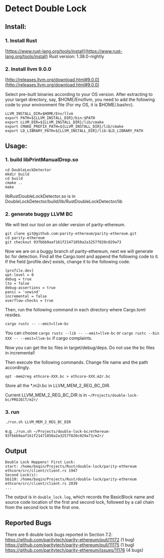 # Detect Double Lock

## Install:

### 1. Install Rust

[https://www.rust-lang.org/tools/install](https://www.rust-lang.org/tools/install)
Rust version: 1.38.0-nightly

### 2. Install llvm 9.0.0

[http://releases.llvm.org/download.html#9.0.0](http://releases.llvm.org/download.html#9.0.0)

Select pre-built binaries according to your OS version. After extracting to your target directory, say, $HOME/Env/llvm, you need to add the following code to your environment file (For my OS, it is $HOME/.bashrc).

```
LLVM_INSTALL_DIR=$HOME/Env/llvm
export PATH=${LLVM_INSTALL_DIR}/bin:$PATH
export LLVM_DIR=${LLVM_INSTALL_DIR}/lib/cmake
export CMAKE_PREFIX_PATH=${LLVM_INSTALL_DIR}/lib/cmake
export LD_LIBRARY_PATH=${LLVM_INSTALL_DIR}/lib:$LD_LIBRARY_PATH
```

## Usage:

### 1. build libPrintManualDrop.so

```
cd DoubleLockDetector
mkdir build
cd build
cmake ..
make
```
libRustDoubleLockDetector.so is in DoubleLockDetector/build/lib/RustDoubleLockDetector/lib

### 2. generate buggy LLVM BC
We will test our tool on an older version of parity-ethereum.

```
git clone git@github.com:parity-ethereum/parity-ethereum.git
cd parity-ethereum
git checkout 93fbbb9aaf161f21471050a2a3257f820c029a73
```

Now we are on a buggy branch of parity-ethereum, next we will generate bc for detection. Find all the Cargo.toml and append the following code to it. If the field [profile.dev] exists, change it to the following code.

```
[profile.dev]
opt-level = 0
debug = true
lto = false
debug-assertions = true
panic = 'unwind'
incremental = false
overflow-checks = true
```

Then, run the following command in each directory where Cargo.toml resides.

```
cargo rustc -- --emit=llvm-bc
```

You can choose ```cargo rustc --lib -- --emit=llvm-bc``` or ```cargo rustc --bin XXX -- --emit=llvm-bc``` if cargo complaints.

Now you can get the bc files in target/debug/deps. Do not use the bc files in incremental!

Then execute the following commands. Change file name and the path accordingly.

```
opt -mem2reg ethcore-XXX.bc > ethcore-XXX.m2r.bc
```

Store all the *.m2r.bc in LLVM_MEM_2_REG_BC_DIR.

Current LLVM_MEM_2_REG_BC_DIR is in ```~/Projects/double-lock-bc/PROJECT/m2r/```

### 3. run

```./run.sh LLVM_MEM_2_REG_BC_DIR```

e.g.
```./run.sh ~/Projects/double-lock-bc/ethereum-93fbbb9aaf161f21471050a2a3257f820c029a73/m2r/```

## Output

```
Double Lock Happens! First Lock:
start: /home/boqin/Projects/Rust/double-lock/parity-ethereum ethcore/src/client/client.rs 1947
Second Lock(s):
bb110: /home/boqin/Projects/Rust/double-lock/parity-ethereum ethcore/src/client/client.rs 2039
...
```

The output is in `double_lock.log`, which records the BasicBlock name and source code location of the first and second lock,
followed by a call chain from the second lock to the first one.


## Reported Bugs

There are 6 double lock bugs reported in Section 7.2:
https://github.com/paritytech/parity-ethereum/pull/11172 (1 bug)
https://github.com/paritytech/parity-ethereum/pull/11175 (1 bug)
https://github.com/paritytech/parity-ethereum/issues/11176 (4 bugs)
